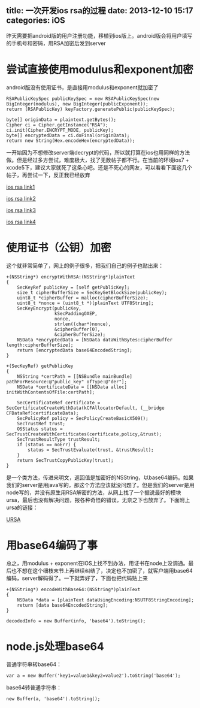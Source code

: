 title: 一次开发ios rsa的过程
date: 2013-12-10 15:17
categories: iOS
---
昨天需要把android版的用户注册功能，移植到ios版上。android版会将用户填写的手机号和密码，用RSA加密后发到server
<!--more-->

# 尝试直接使用modulus和exponent加密

android版没有使用证书，是直接用modulus和exponent就加密了

```
RSAPublicKeySpec publicKeySpec = new RSAPublicKeySpec(new BigInteger(modulus), new BigInteger(publicExponent));
return (RSAPublicKey) keyFactory.generatePublic(publicKeySpec);
```

```
byte[] originData = plaintext.getBytes();		
Cipher ci = Cipher.getInstance("RSA");
ci.init(Cipher.ENCRYPT_MODE, publicKey);
byte[] encryptedData = ci.doFinal(originData);
return new String(Hex.encodeHex(encryptedData));
```

一开始因为不想修改server端decrypt的代码，所以就打算在ios也用同样的方法做。但是经过多方尝试，难度极大，找了无数帖子都不行。在当前的环境ios7 + xcode5下，建议大家就死了这条心吧。还是不死心的网友，可以看看下面这几个帖子，再尝试一下，反正我已经放弃

[ios rsa link1](http://stackoverflow.com/questions/19459359/ios-rsa-encrypt-using-public-key-with-modulus-and-exponent)

[ios rsa link2](http://stackoverflow.com/questions/6665832/iphone-rsa-algorithm-with-modulus-and-exponent)

[ios rsa link3](http://stackoverflow.com/questions/7255991/rsa-encryption-public-key)

[ios rsa link4](http://stackoverflow.com/questions/14607635/encrypting-a-string-with-rsa-using-only-the-modulus-and-exponent-in-ios)

# 使用证书（公钥）加密

这个就非常简单了，网上的例子很多，把我们自己的例子也贴出来：

```
+(NSString*) encryptWithRSA:(NSString*)plainText
{
    SecKeyRef publicKey = [self getPublicKey];
    size_t cipherBufferSize = SecKeyGetBlockSize(publicKey);
    uint8_t *cipherBuffer = malloc(cipherBufferSize);
    uint8_t *nonce = (uint8_t *)[plainText UTF8String];
    SecKeyEncrypt(publicKey,
                  kSecPaddingOAEP,
                  nonce,
                  strlen((char*)nonce),
                  &cipherBuffer[0],
                  &cipherBufferSize);
    NSData *encryptedData = [NSData dataWithBytes:cipherBuffer length:cipherBufferSize];
    return [encryptedData base64EncodedString];
}

+(SecKeyRef) getPublicKey
{
    NSString *certPath = [[NSBundle mainBundle] pathForResource:@"public_key" ofType:@"der"];
    NSData *certificateData = [[NSData alloc] initWithContentsOfFile:certPath];

    SecCertificateRef certificate = SecCertificateCreateWithData(kCFAllocatorDefault, (__bridge CFDataRef)certificateData);
    SecPolicyRef policy = SecPolicyCreateBasicX509();
    SecTrustRef trust;
    OSStatus status = SecTrustCreateWithCertificates(certificate,policy,&trust);
    SecTrustResultType trustResult;
    if (status == noErr) {
        status = SecTrustEvaluate(trust, &trustResult);
    }
    return SecTrustCopyPublicKey(trust);
}
```
是一个类方法，传进来明文，返回值是加密好的NSString，以base64编码。如果我们的server是用java写的，那这个方法应该就没问题了。但是我们的server是用node写的，并没有原生用RSA解密的方法，从网上找了一个据说最好的模块ursa，最后也没有解决问题，报各种奇怪的错误，无奈之下也放弃了。下面附上ursa的链接：

[URSA](https://github.com/Obvious/ursa)

# 用base64编码了事

总之，用modulus + exponent在IOS上找不到办法，用证书在node上没调通。最后也不想在这个细枝末节上再继续纠结了，决定也不加密了，就客户端用base64编码，server解码得了。一下就弄好了，下面也把代码贴上来

```
+(NSString*) encodeWithBase64:(NSString*)plainText
{
    NSData *data = [plainText dataUsingEncoding:NSUTF8StringEncoding];
    return [data base64EncodedString];
}
```
```
decodedInfo = new Buffer(info, 'base64').toString();
```

# node.js处理base64

普通字符串转base64：

```
var a = new Buffer('key1=value1&key2=value2').toString('base64');
```

base64转普通字符串：

```
new Buffer(a, 'base64').toString();
```